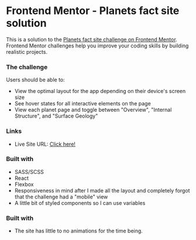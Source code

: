 # Frontend Mentor - Planets fact site solution

This is a solution to the [Planets fact site challenge on Frontend Mentor](https://www.frontendmentor.io/challenges/planets-fact-site-gazqN8w_f). Frontend Mentor challenges help you improve your coding skills by building realistic projects.

### The challenge

Users should be able to:

- View the optimal layout for the app depending on their device's screen size
- See hover states for all interactive elements on the page
- View each planet page and toggle between "Overview", "Internal Structure", and "Surface Geology"

### Links

- Live Site URL: [Click here!](https://cajereta.github.io/Planets-fact-site/)


### Built with

- SASS/SCSS
- React
- Flexbox
- Responsiveness in mind after I made all the layout and completely forgot that the challenge had a "mobile" view
- A little bit of styled components so I can use variables

### Built with
- The site has little to no animations for the time being.
